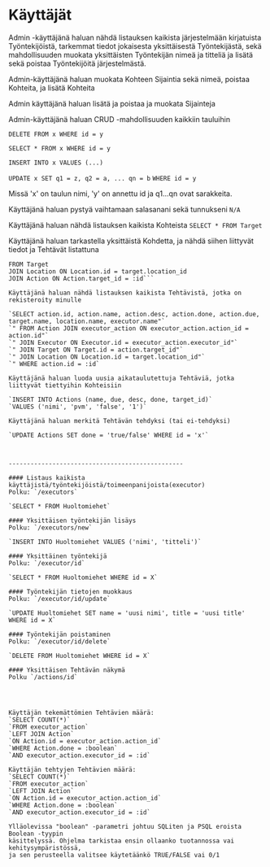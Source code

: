 # Käyttäjät

Admin -käyttäjänä haluan nähdä listauksen kaikista järjestelmään kirjatuista Työntekijöistä, tarkemmat tiedot jokaisesta yksittäisestä Työntekijästä, sekä mahdollisuuden muokata yksittäisten Työntekijän nimeä ja titteliä ja lisätä sekä poistaa Työntekijöitä järjestelmästä.

Admin-käyttäjänä haluan muokata Kohteen Sijaintia sekä nimeä, poistaa Kohteita, ja lisätä Kohteita

Admin käyttäjänä haluan lisätä ja poistaa ja muokata Sijainteja

Admin-käyttäjänä haluan CRUD -mahdollisuuden kaikkiin tauluihin

`DELETE FROM x WHERE id = y`

`SELECT * FROM x WHERE id = y`

`INSERT INTO x VALUES (...)`

`UPDATE x SET q1 = z, q2 = a, ... qn = b`
`WHERE id = y`

Missä 'x' on taulun nimi, 'y' on annettu id ja q1...qn ovat sarakkeita.

Käyttäjänä haluan pystyä vaihtamaan salasanani sekä tunnukseni
`N/A`

Käyttäjänä haluan nähdä listauksen kaikista Kohteista
`SELECT * FROM Target`

Käyttäjänä haluan tarkastella yksittäistä Kohdetta, ja nähdä siihen liittyvät tiedot ja Tehtävät listattuna

```SELECT target.id, target.name, location.id, location.name, action.name, action.due, action.done
FROM Target
JOIN Location ON Location.id = target.location_id
JOIN Action ON Action.target_id = :id```

Käyttäjänä haluan nähdä listauksen kaikista Tehtävistä, jotka on rekisteroity minulle

`SELECT action.id, action.name, action.desc, action.done, action.due, target.name, location.name, executor.name"`
`" FROM Action JOIN executor_action ON executor_action.action_id = action.id"`
`" JOIN Executor ON Executor.id = executor_action.executor_id"`
`" JOIN Target ON Target.id = action.target_id"`
`" JOIN Location ON Location.id = target.location_id"`
`" WHERE action.id = :id`

Käyttäjänä haluan luoda uusia aikataulutettuja Tehtäviä, jotka liittyvät tiettyihin Kohteisiin

`INSERT INTO Actions (name, due, desc, done, target_id)`
`VALUES ('nimi', 'pvm', 'false', '1')`

Käyttäjänä haluan merkitä Tehtävän tehdyksi (tai ei-tehdyksi)

`UPDATE Actions SET done = 'true/false' WHERE id = 'x'`



------------------------------------------------

#### Listaus kaikista käyttäjistä/työntekijöistä/toimeenpanijoista(executor)
Polku: `/executors`

`SELECT * FROM Huoltomiehet` 

#### Yksittäisen työntekijän lisäys
Polku: `/executors/new`

`INSERT INTO Huoltomiehet VALUES ('nimi', 'titteli')`

#### Yksittäinen työntekijä
Polku: `/executor/id`

`SELECT * FROM Huoltomiehet WHERE id = X`

#### Työntekijän tietojen muokkaus
Polku: `/executor/id/update`

`UPDATE Huoltomiehet SET name = 'uusi nimi', title = 'uusi title' WHERE id = X`

#### Työntekijän poistaminen
Polku: `/executor/id/delete`

`DELETE FROM Huoltomiehet WHERE id = X`

#### Yksittäisen Tehtävän näkymä
Polku `/actions/id`




Käyttäjän tekemättömien Tehtävien määrä:
`SELECT COUNT(*)`
`FROM executor_action`
`LEFT JOIN Action`
`ON Action.id = executor_action.action_id`
`WHERE Action.done = :boolean`
`AND executor_action.executor_id = :id`

Käyttäjän tehtyjen Tehtävien määrä:
`SELECT COUNT(*)`
`FROM executor_action`
`LEFT JOIN Action`
`ON Action.id = executor_action.action_id`
`WHERE Action.done = :boolean`
`AND executor_action.executor_id = :id`

Ylläolevissa "boolean" -parametri johtuu SQLiten ja PSQL eroista Boolean -tyypin
käsittelyssä. Ohjelma tarkistaa ensin ollaanko tuotannossa vai kehitysympäristössä,
ja sen perusteella valitsee käytetäänkö TRUE/FALSE vai 0/1
